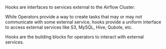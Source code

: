 Hooks are interfaces to services external to the Airflow Cluster. 

While Operators provide a way to create tasks that may or may not communicate with some external service, hooks provide a uniform interface to access external services like S3, MySQL, Hive, Qubole, etc. 

Hooks are the building blocks for operators to interact with external services.

